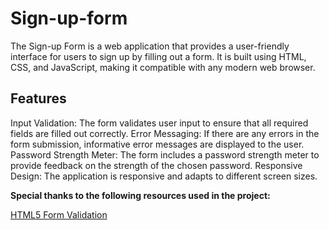 # Sign-up-form
The Sign-up Form is a web application that provides a user-friendly interface for users to sign up by filling out a form. It is built using HTML, CSS, and JavaScript, making it compatible with any modern web browser.

## Features
Input Validation: The form validates user input to ensure that all required fields are filled out correctly.
Error Messaging: If there are any errors in the form submission, informative error messages are displayed to the user.
Password Strength Meter: The form includes a password strength meter to provide feedback on the strength of the chosen password.
Responsive Design: The application is responsive and adapts to different screen sizes.

**Special thanks to the following resources used in the project:**

[HTML5 Form Validation](https://developer.mozilla.org/en-US/docs/Learn/Forms/Form_validation)
